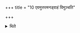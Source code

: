 +++
title = "10 एवमुत्तरमनड्वाहं विमुञ्चति"

+++

<details><summary>थिते</summary>

एवमुत्तरमनड्वाहं विमुञ्चति १०
</details>
